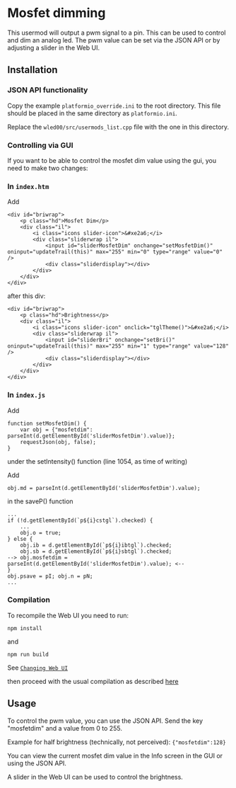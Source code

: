 # Mosfet dimming

This usermod will output a pwm signal to a pin. This can be used to control and dim an analog led.
The pwm value can be set via the JSON API or by adjusting a slider in the Web UI.

## Installation 

### JSON API functionality

Copy the example `platformio_override.ini` to the root directory.  This file should be placed in the same directory as `platformio.ini`.

Replace the `wled00/src/usermods_list.cpp` file with the one in this directory.

### Controlling via GUI 

If you want to be able to control the mosfet dim value using the gui, you need to make two changes:

### In `index.htm`

Add

```
<div id="briwrap">
    <p class="hd">Mosfet Dim</p>
    <div class="il">
        <i class="icons slider-icon">&#xe2a6;</i>
        <div class="sliderwrap il">
            <input id="sliderMosfetDim" onchange="setMosfetDim()" oninput="updateTrail(this)" max="255" min="0" type="range" value="0" />
            <div class="sliderdisplay"></div>
        </div>
    </div>
</div>
```
after this div: 
```
<div id="briwrap">
    <p class="hd">Brightness</p>
    <div class="il">
        <i class="icons slider-icon" onclick="tglTheme()">&#xe2a6;</i>
        <div class="sliderwrap il">
            <input id="sliderBri" onchange="setBri()" oninput="updateTrail(this)" max="255" min="1" type="range" value="128" />
            <div class="sliderdisplay"></div>
        </div>
    </div>
</div>
```


### In `index.js`

Add

```
function setMosfetDim() {
	var obj = {"mosfetdim": parseInt(d.getElementById('sliderMosfetDim').value)};
	requestJson(obj, false);
}
```
under the setIntensity() function (line 1054, as time of writing) 

Add
```
obj.md = parseInt(d.getElementById('sliderMosfetDim').value);	
```
in the saveP() function
```
...
if (!d.getElementById(`p${i}cstgl`).checked) {
    ...
    obj.o = true;
} else {
    obj.ib = d.getElementById(`p${i}ibtgl`).checked;
    obj.sb = d.getElementById(`p${i}sbtgl`).checked;
--> obj.mosfetdim = parseInt(d.getElementById('sliderMosfetDim').value); <--
}
obj.psave = pI; obj.n = pN;
...
```

### Compilation

To recompile the Web UI you need to run:
```
npm install
```
and 
```
npm run build
```
See [`Changing Web UI`](https://github.com/Aircoookie/WLED/wiki/Add-own-functionality#changing-web-ui)

then proceed with the usual compilation as described [here](https://github.com/Aircoookie/WLED/wiki/Compiling-WLED)


## Usage

To control the pwm value, you can use the JSON API. Send the key "mosfetdim" and a value from 0 to 255.

Example for half brightness (technically, not perceived): `{"mosfetdim":128}`

You can view the current mosfet dim value in the Info screen in the GUI or using the JSON API.

A slider in the Web UI can be used to control the brightness.